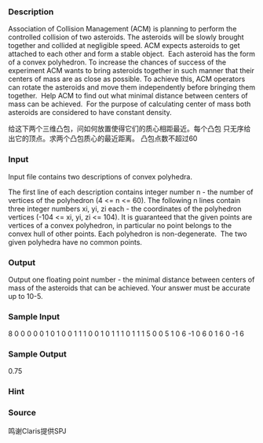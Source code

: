 
### Description
Association of Collision Management (ACM) is planning to perform the controlled collision of two asteroids. The asteroids will be slowly brought together and collided at negligible speed. ACM expects asteroids to get attached to each other and form a stable object. 
Each asteroid has the form of a convex polyhedron. To increase the chances of success of the experiment ACM wants to bring asteroids together in such manner that their centers of mass are as close as possible. To achieve this, ACM operators can rotate the asteroids and move them independently before bringing them together. 
Help ACM to find out what minimal distance between centers of mass can be achieved. 
For the purpose of calculating center of mass both asteroids are considered to have constant density.


给这下两个三维凸包，问如何放置使得它们的质心相距最近。每个凸包
只无序给出它的顶点。求两个凸包质心的最近距离。
凸包点数不超过60


### Input
Input file contains two descriptions of convex polyhedra. 

The first line of each description contains integer number n - the number of vertices of the polyhedron (4 <= n <= 60). The following n lines contain three integer numbers xi, yi, zi each - the coordinates of the polyhedron vertices (-104 <= xi, yi, zi <= 104). It is guaranteed that the given points are vertices of a convex polyhedron, in particular no point belongs to the convex hull of other points. Each polyhedron is non-degenerate. 
The two given polyhedra have no common points.



### Output
Output one floating point number - the minimal distance between centers of mass of the asteroids that can be achieved. Your answer must be accurate up to 10-5.

### Sample Input
8
0 0 0
0 0 1
0 1 0
0 1 1
1 0 0
1 0 1
1 1 0
1 1 1
5
0 0 5
1 0 6
-1 0 6
0 1 6
0 -1 6

### Sample Output
0.75

### Hint

### Source
鸣谢Claris提供SPJ